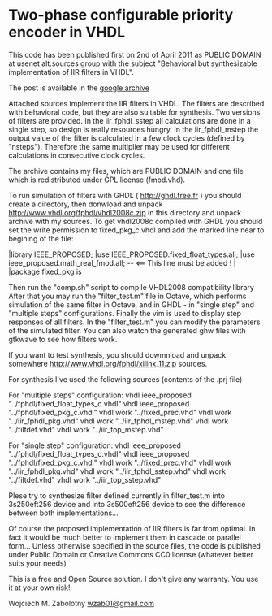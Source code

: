 Two-phase configurable priority encoder in VHDL
===============================================
This code has been published first on 2nd of April 2011 as PUBLIC DOMAIN at usenet alt.sources group
with the subject "Behavioral but synthesizable implementation of IIR filters in VHDL".

The post is available in the [google archive](https://groups.google.com/forum/#!msg/alt.sources/AYOs37DoPoE/7O6Mm4sDz8gJ)

Attached sources implement the IIR filters in VHDL.
The filters are described with behavioral code, but they are
also suitable for synthesis.
Two versions of filters are provided. In the iir_fphdl_sstep
all calculations are done in a single step, so design is really 
resources hungry.
In the iir_fphdl_mstep the output value of the filter is calculated
in a few clock cycles (defined by "nsteps"). Therefore the same 
multiplier may be used for different calculations in consecutive
clock cycles.

The archive contains my files, which are PUBLIC DOMAIN
and one file which is redistributed under GPL license (fmod.vhd).

To run simulation of filters with GHDL ( http://ghdl.free.fr )
you should create a directory, then donwload and unpack
http://www.vhdl.org/fphdl/vhdl2008c.zip in this directory 
and unpack archive with my sources.
To get vhdl2008c compiled with GHDL you should set the write permission
to fixed_pkg_c.vhdl and add the marked line near to begining of the file:

|library IEEE_PROPOSED;
|use IEEE_PROPOSED.fixed_float_types.all;
|use ieee_proposed.math_real_fmod.all;  -- <== This line must be added !
|
|package fixed_pkg is

Then run the "comp.sh" script to compile VHDL2008 compatibility library
After that you may run the "filter_test.m" file in Octave, which performs
simulation of the same filter in Octave, and in GHDL - in "single step"
and "multiple steps" configurations. Finally the vim is used to display 
step responses of all filters.
In the "filter_test.m" you can modify the parameters of the simulated
filter.
You can also watch the generated ghw files with gtkwave to see
how filters work.

If you want to test synthesis, you should dowmnload and unpack somewhere
http://www.vhdl.org/fphdl/xilinx_11.zip sources.

For synthesis I've used the following sources (contents of the .prj file)

For "multiple steps" configuration:
vhdl ieee_proposed "../fphdl/fixed_float_types_c.vhdl"
vhdl ieee_proposed "../fphdl/fixed_pkg_c.vhdl"
vhdl work "../fixed_prec.vhd"
vhdl work "../iir_fphdl_pkg.vhd"
vhdl work "../iir_fphdl_mstep.vhd"
vhdl work "../filtdef.vhd"
vhdl work "../iir_top_mstep.vhd"

For "single step" configuration:
vhdl ieee_proposed "../fphdl/fixed_float_types_c.vhdl"
vhdl ieee_proposed "../fphdl/fixed_pkg_c.vhdl"
vhdl work "../fixed_prec.vhd"
vhdl work "../iir_fphdl_pkg.vhd"
vhdl work "../iir_fphdl_sstep.vhd"
vhdl work "../filtdef.vhd"
vhdl work "../iir_top_sstep.vhd"

Plese try to synthesize filter defined currently in filter_test.m
into 3s250eft256 device and into 3s500eft256 device to see the difference
between both implementations...

Of course the proposed implementation of IIR filters is far from optimal.
In fact it would be much better to implement them in cascade or parallel
form...
Unless otherwise specified in the source files, the code is published under Public Domain or Creative Commons CC0 license
(whatever better suits your needs)

This is a free and Open Source solution. I don't give any warranty.
You use it at your own risk!

Wojciech M. Zabolotny wzab01@gmail.com


